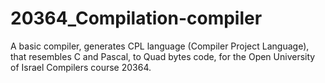 # 20364_Compilation-compiler
A basic compiler, generates CPL language (Compiler Project Language), that resembles C and Pascal, to Quad bytes code, for the Open University of Israel Compilers course 20364.
